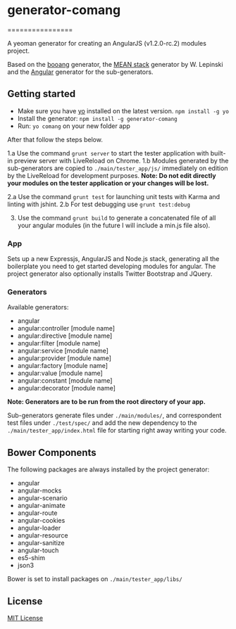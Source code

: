 # generator-comang
================

A yeoman generator for creating an AngularJS (v1.2.0-rc.2) modules project.

Based on the [booang](https://github.com/diegovallarta/generator-booang) generator,
the [MEAN stack](https://github.com/wlepinski/generator-meanstack) generator by W. Lepinski and
the [Angular](https://github.com/yeoman/generator-angular) generator for the sub-generators.

## Getting started
- Make sure you have [yo](https://github.com/yeoman/yo) installed on the latest version.
    `npm install -g yo`
- Install the generator: `npm install -g generator-comang`
- Run: `yo comang` on your new folder app

After that follow the steps below.

1.a Use the command `grunt server` to start the tester application with built-in preview server with LiveReload on Chrome.
1.b Modules generated by the sub-generators are copied to `./main/tester_app/js/` immediately on edition by the LiveReload for development purposes.
**Note: Do not edit directly your modules on the tester application or your changes will be lost.**

2.a Use the command `grunt test` for launching unit tests with Karma and linting with jshint.
2.b For test debugging use `grunt test:debug`

3. Use the command `grunt build` to generate a concatenated file of all your angular modules (in the future I will include a min.js file also).


### App
Sets up a new Expressjs, AngularJS and Node.js stack, generating all the boilerplate you need to get started developing modules for angular.
The project generator also optionally installs Twitter Bootstrap and JQuery.

### Generators

Available generators:

* angular
* angular:controller [module name]
* angular:directive [module name]
* angular:filter [module name]
* angular:service [module name]
* angular:provider [module name]
* angular:factory [module name]
* angular:value [module name]
* angular:constant [module name]
* angular:decorator [module name]

**Note: Generators are to be run from the root directory of your app.**

Sub-generators generate files under `./main/modules/`, and correspondent test files under `./test/spec/` and add the new dependency to the `./main/tester_app/index.html` file for starting right away writing your code.

## Bower Components

The following packages are always installed by the project generator:

* angular
* angular-mocks
* angular-scenario
* angular-animate
* angular-route
* angular-cookies
* angular-loader
* angular-resource
* angular-sanitize
* angular-touch
* es5-shim
* json3

Bower is set to install packages on `./main/tester_app/libs/`

## License
[MIT License](http://en.wikipedia.org/wiki/MIT_License)
